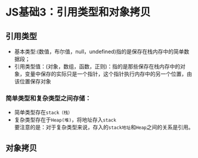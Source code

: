 # JS基础3：引用类型和对象拷贝
## 引用类型
* 基本类型:(数值，布尔值，null，undefined)指的是保存在栈内存中的简单数据段；
* 引用类型值：(对象，数组，函数，正则)：指的是那些保存在栈内存中的对象，变量中保存的实际只是一个指针，这个指针执行内存中的另一个位置，由该位置保存对象
### 简单类型和复杂类型之间存储：
* 简单类型存在`stack（栈）`
* 复杂类型存在于`Heap(堆)`，将地址存入`stack`<br>
要注意的是：对于复杂类型来说，存入的`stack地址`和`Heap`之间的关系是引用。
## 对象拷贝